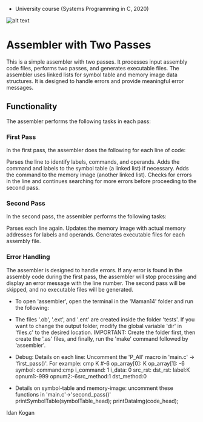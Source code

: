 * University course (Systems Programming in C, 2020)
	
![alt text](https://github.com/Idank96/Assembly-Project-in-C/Assembler.png)

# Assembler with Two Passes
This is a simple assembler with two passes. It processes input assembly code files, performs two passes, and generates executable files. The assembler uses linked lists for symbol table and memory image data structures. It is designed to handle errors and provide meaningful error messages.

## Functionality
The assembler performs the following tasks in each pass:

### First Pass
In the first pass, the assembler does the following for each line of code:

Parses the line to identify labels, commands, and operands.
Adds the command and labels to the symbol table (a linked list) if necessary.
Adds the command to the memory image (another linked list).
Checks for errors in the line and continues searching for more errors before proceeding to the second pass.
### Second Pass
In the second pass, the assembler performs the following tasks:

Parses each line again.
Updates the memory image with actual memory addresses for labels and operands.
Generates executable files for each assembly file.

### Error Handling
The assembler is designed to handle errors. If any error is found in the assembly code during the first pass, the assembler will stop processing and display an error message with the line number. The second pass will be skipped, and no executable files will be generated.

- 	To open 'assembler', open the terminal in the 'Maman14' folder and run the following:
- 	The files '.ob', '.ext', and '.ent' are created inside the folder 'tests'. If you want to change the output folder, modify the global
	variable 'dir' in 'files.c' to the desired location. 
	IMPORTANT: Create the folder first, then create the '.as' files, and finally, run the 'make' command followed by 'assembler'.

- 	Debug:
  	Details on each line: Uncomment the 'P_All' macro in 'main.c' -> 'first_pass()'. For example:
	cmp K #-6
	op_array[0]: K op_array[1]: -6 
	symbol: command:cmp i_command: 1 i_data: 0 src_rst: dst_rst: label:K opnum1:-999 opnum2:-6src_method:1 dst_method:0


- Details on symbol-table and memory-image: uncomment these functions in 'main.c'->'second_pass()'	printSymbolTable(symbolTable_head);
																												printDataImg(code_head);


Idan Kogan

